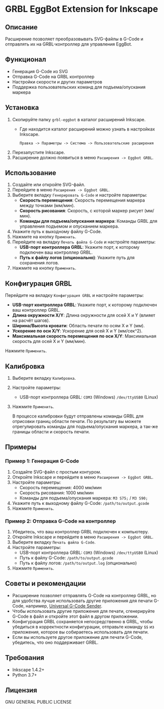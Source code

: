 # GRBL EggBot Extension for Inkscape

## Описание
Расширение позволяет преобразовывать SVG-файлы в G-Code и отправлять их на GRBL-контроллер для управления EggBot.

## Функционал
- Генерация G-Code из SVG
- Отправка G-Code на GRBL контроллер
- Настройки скорости и других параметров
- Поддержка пользовательских команд для подъема/опускания маркера

## Установка
1. Скопируйте папку `grbl-eggbot` в каталог расширений Inkscape.
   - Где находится каталог расширений можно узнать в настройках Inkscape.
   
     `Правка -> Параметры -> Система -> Пользовательские расширения`
2. Перезапустите Inkscape.
3. Расширение должно появиться в меню `Расширения -> Eggbot GRBL`.

## Использование
1. Создайте или откройте SVG-файл.
2. Перейдите в меню `Расширения -> Eggbot GRBL`.
3. Выберите вкладку `Генерировать G-Code` и настройте параметры:
   - **Скорость перемещения**: Скорость перемещения маркера между точками (мм/мин).
   - **Скорость рисования**: Скорость, с которой маркер рисует (мм/мин).
   - **Команды для подъема/опускания маркера**: Команды GRBL для управления подъемом и опусканием маркера.
4. Укажите путь к выходному файлу G-Code.
5. Нажмите на кнопку `Применить`.
6. Перейдите на вкладку `Печать файла G-Code` и настройте параметры:
   - **USB-порт контроллера GRBL**: Укажите порт, к которому подключен ваш контроллер GRBL.
   - **Путь к файлу логов (опционально)**: Укажите путь для сохранения логов.
7. Нажмите на кнопку `Применить`.

## Конфигурация GRBL
Перейдите на вкладку `Конфигурация GRBL` и настройте параметры:
- **USB-порт контроллера GRBL**: Укажите порт, к которому подключен ваш контроллер GRBL.
- **Длина окружности X/Y**: Длина окружности для осей X и Y (влияет на расчёт шагов).
- **Ширина/Высота кровати**: Область печати по осям X и Y (мм).
- **Ускорение по оси X/Y**: Ускорение для осей X и Y (мм/сек^2).
- **Максимальная скорость перемещения по оси X/Y**: Максимальная скорость для осей X и Y (мм/мин).

Нажмите `Применить`.

## Калибровка
1. Выберите вкладку `Калибровка`.
2. Настройте параметры:
   - USB-порт контроллера GRBL: `COM3` (Windows) `/dev/ttyUSB0` (Linux)
3. Нажмите `Применить`.

   В процессе калибровки будут отправлены команды GRBL для отрисовки границ области печати.
   По результату вы можете отрегулировать команды для подъема/опускания маркера, а так-же границы области и скорость печати.


## Примеры
### Пример 1: Генерация G-Code
1. Создайте SVG-файл с простым контуром.
2. Откройте Inkscape и перейдите в меню `Расширения -> Eggbot GRBL`.
3. Настройте параметры:
   - Скорость перемещения: 4000 мм/мин
   - Скорость рисования: 1000 мм/мин
   - Команды для подъема/опускания маркера: `M3 S75;` / `M3 S90;`
4. Укажите путь к выходному файлу G-Code: `/path/to/output.gcode`
5. Нажмите `Применить`.

### Пример 2: Отправка G-Code на контроллер
1. Убедитесь, что ваш контроллер GRBL подключен к компьютеру.
2. Откройте Inkscape и перейдите в меню `Расширения -> Eggbot GRBL`.
3. Выберите вкладку `Печать файла G-Code`.
4. Настройте параметры:
   - USB-порт контроллера GRBL: `COM3` (Windows) `/dev/ttyUSB0` (Linux)
   - Путь к файлу G-Code: `/path/to/output.gcode`
   - Путь к файлу логов: `/path/to/output.log` (опционально)
5. Нажмите `Применить`.

## Советы и рекомендации
- Расширение позволяет отправлять G-Code на контроллер GRBL, 
   но для удобства лучше использовать другие приложения для печати G-Code, например, [Universal G-Code Sender](https://universalgcodesender.com/).
- Чтобы использовать другие приложения для печати, сгенерируйте G-Code в файл и откройте этот файл в другом приложении.
- Конфигурация GRBL сохраняется непосредственно в GRBL, чтобы убедиться в корректности конфигурации, отправьте команду `$$` из приложения, которое вы собираетесь использовать для печати.
- Если вы используете другое приложение для печати G-Code, убедитесь, что оно поддерживает GRBL.


## Требования
- Inkscape 1.4.2+
- Python 3.7+

## Лицензия
GNU GENERAL PUBLIC LICENSE
